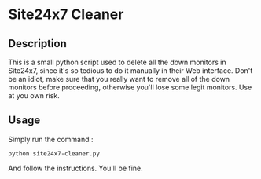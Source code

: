 # Site24x7 Cleaner
## Description
This is a small python script used to delete all the down monitors in Site24x7, since it's so tedious to do it manually in their Web interface.
Don't be an idiot, make sure that you really want to remove all of the down monitors before proceeding, otherwise you'll lose some legit monitors.
Use at you own risk.

## Usage
Simply run the command :
```
python site24x7-cleaner.py
```

And follow the instructions. You'll be fine.

